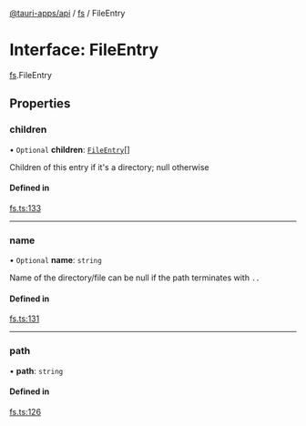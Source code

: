 [@tauri-apps/api](../README.md) / [fs](../modules/fs.md) / FileEntry

# Interface: FileEntry

[fs](../modules/fs.md).FileEntry

## Properties

### children

• `Optional` **children**: [`FileEntry`](fs.FileEntry.md)[]

Children of this entry if it's a directory; null otherwise

#### Defined in

[fs.ts:133](https://github.com/tauri-apps/tauri/blob/dc432ef/tooling/api/src/fs.ts#L133)

___

### name

• `Optional` **name**: `string`

Name of the directory/file
can be null if the path terminates with `..`

#### Defined in

[fs.ts:131](https://github.com/tauri-apps/tauri/blob/dc432ef/tooling/api/src/fs.ts#L131)

___

### path

• **path**: `string`

#### Defined in

[fs.ts:126](https://github.com/tauri-apps/tauri/blob/dc432ef/tooling/api/src/fs.ts#L126)
